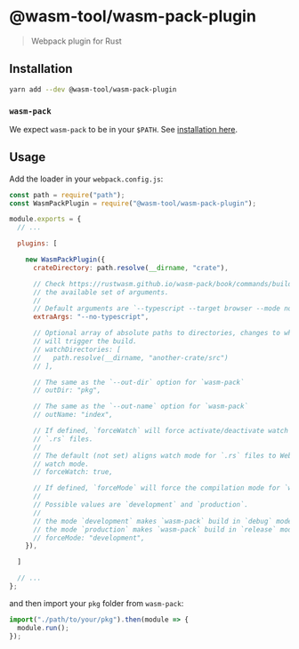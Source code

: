 # @wasm-tool/wasm-pack-plugin

> Webpack plugin for Rust

## Installation

```sh
yarn add --dev @wasm-tool/wasm-pack-plugin
```

### `wasm-pack`

We expect `wasm-pack` to be in your `$PATH`. See [installation here](https://github.com/rustwasm/wasm-pack/blob/master/docs/src/setup.md#installing-wasm-pack).

## Usage

Add the loader in your `webpack.config.js`:

```js
const path = require("path");
const WasmPackPlugin = require("@wasm-tool/wasm-pack-plugin");

module.exports = {
  // ...

  plugins: [

    new WasmPackPlugin({
      crateDirectory: path.resolve(__dirname, "crate"),

      // Check https://rustwasm.github.io/wasm-pack/book/commands/build.html for
      // the available set of arguments.
      //
      // Default arguments are `--typescript --target browser --mode normal`.
      extraArgs: "--no-typescript",

      // Optional array of absolute paths to directories, changes to which
      // will trigger the build.
      // watchDirectories: [
      //   path.resolve(__dirname, "another-crate/src")
      // ],

      // The same as the `--out-dir` option for `wasm-pack`
      // outDir: "pkg",

      // The same as the `--out-name` option for `wasm-pack`
      // outName: "index",

      // If defined, `forceWatch` will force activate/deactivate watch mode for
      // `.rs` files.
      //
      // The default (not set) aligns watch mode for `.rs` files to Webpack's
      // watch mode.
      // forceWatch: true,

      // If defined, `forceMode` will force the compilation mode for `wasm-pack`
      //
      // Possible values are `development` and `production`.
      //
      // the mode `development` makes `wasm-pack` build in `debug` mode.
      // the mode `production` makes `wasm-pack` build in `release` mode.
      // forceMode: "development",
    }),

  ]

  // ...
};
```

and then import your `pkg` folder from `wasm-pack`:

```js
import("./path/to/your/pkg").then(module => {
  module.run();
});
```
